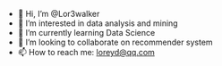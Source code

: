 - 👋 Hi, I’m @Lor3walker
- 👀 I’m interested in data analysis and mining
- 🌱 I’m currently learning Data Science
- 💞️ I’m looking to collaborate on recommender system
- 📫 How to reach me: loreyd@qq.com

<!---
Lor3walker/Lor3walker is a ✨ special ✨ repository because its `README.md` (this file) appears on your GitHub profile.
You can click the Preview link to take a look at your changes.
--->
